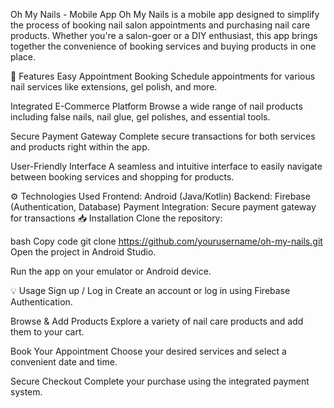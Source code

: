 Oh My Nails - Mobile App
Oh My Nails is a mobile app designed to simplify the process of booking nail salon appointments and purchasing nail care products. Whether you're a salon-goer or a DIY enthusiast, this app brings together the convenience of booking services and buying products in one place.

🚀 Features
Easy Appointment Booking
Schedule appointments for various nail services like extensions, gel polish, and more.

Integrated E-Commerce Platform
Browse a wide range of nail products including false nails, nail glue, gel polishes, and essential tools.

Secure Payment Gateway
Complete secure transactions for both services and products right within the app.

User-Friendly Interface
A seamless and intuitive interface to easily navigate between booking services and shopping for products.

⚙️ Technologies Used
Frontend: Android (Java/Kotlin)
Backend: Firebase (Authentication, Database)
Payment Integration: Secure payment gateway for transactions
📥 Installation
Clone the repository:

bash
Copy code
git clone https://github.com/yourusername/oh-my-nails.git
Open the project in Android Studio.

Run the app on your emulator or Android device.

💡 Usage
Sign up / Log in
Create an account or log in using Firebase Authentication.

Browse & Add Products
Explore a variety of nail care products and add them to your cart.

Book Your Appointment
Choose your desired services and select a convenient date and time.

Secure Checkout
Complete your purchase using the integrated payment system.
